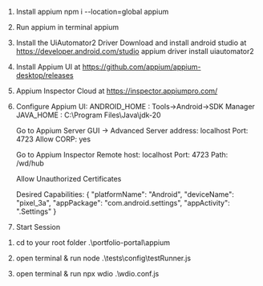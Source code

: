 <!-- 
Appium Automation
    Reference : http://appium.io/docs/en/2.1/quickstart/install/
-->

1. Install appium
    npm i --location=global appium
2. Run appium in terminal
    appium
3. Install the UiAutomator2 Driver
    Download and install android studio at https://developer.android.com/studio
    appium driver install uiautomator2
4. Install Appium UI at https://github.com/appium/appium-desktop/releases
5. Appium Inspector Cloud at https://inspector.appiumpro.com/
6. Configure Appium UI:
    ANDROID_HOME : Tools->Android->SDK Manager
    JAVA_HOME : C:\Program Files\Java\jdk-20

    Go to Appium Server GUI -> Advanced
    Server address: localhost
    Port: 4723
    Allow CORP: yes

    Go to Appium Inspector
    Remote host: localhost
    Port: 4723
    Path: /wd/hub

    Allow Unauthorized Certificates

    Desired Capabilities:
    {
        "platformName": "Android",
        "deviceName": "pixel_3a",
        "appPackage": "com.android.settings",
        "appActivity": ".Settings"
    }
7. Start Session

<!-- 
How to run the tests 
    - Using Mocha (Not function due to migrate to cucumber)
    - Using Cucumber (Recommended)
-->

1. cd to your root folder .\portfolio-portal\appium

<!-- Using Mocha -->
2. open terminal & run node .\tests\config\testRunner.js
<!-- Using Cucumber -->
3. open terminal & run npx wdio .\wdio.conf.js
